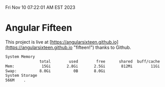Fri Nov 10 07:22:01 AM EST 2023

# Angular Fifteen


This project is live at [https://angularsixteen.github.io](https://angularsixteen.github.io "fifteen!") thanks to Github.

```bash
System Memory
               total        used        free      shared  buff/cache   available
Mem:            15Gi       2.8Gi       2.5Gi       812Mi        11Gi        12Gi
Swap:          8.0Gi          0B       8.0Gi
System Storage
566M	.
```
```bash
